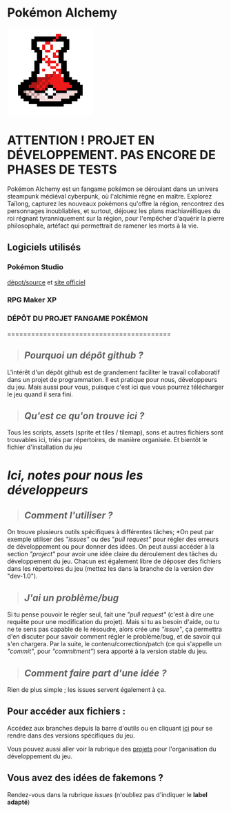 # Pokémon Alchemy
![icon](https://github.com/Eeleemos/pokemon-alchemy/blob/main/logo.png)

# ATTENTION !  PROJET EN DÉVELOPPEMENT. PAS ENCORE DE PHASES DE TESTS

Pokémon Alchemy est un fangame pokémon se déroulant dans un univers steampunk médiéval cyberpunk, où l'alchimie règne en maître.
Explorez Taïlong, capturez les nouveaux pokémons qu'offre la région, rencontrez des personnages inoubliables, et surtout, déjouez les plans machiavélliques du roi régnant tyranniquement sur la région, pour l'empêcher d'aquérir la pierre philosophale, artéfact qui permettrait de ramener les morts à la vie.

## Logiciels utilisés
### Pokémon Studio
[dépot/source](https://github.com/PokemonWorkshop/PokemonStudio/releases) et
[site officiel](https://pokemonworkshop.com/fr/studio)

### RPG Maker XP


### **DÉPÔT DU PROJET FANGAME POKÉMON**
=========================================

>## *Pourquoi un dépôt github ?*
L'intérêt d'un dépôt github est de grandement faciliter le travail collaboratif dans un projet de programmation. Il est pratique pour nous, développeurs du jeu. Mais aussi pour vous, puisque c'est ici que vous pourrez télécharger le jeu quand il sera fini.


>## *Qu'est ce qu'on trouve ici ?*
Tous les scripts, assets (sprite et tiles / tilemap), sons et autres fichiers sont trouvables ici, triés par répertoires, de manière organisée.
Et bientôt le fichier d'installation du jeu



# *Ici, notes pour nous les développeurs*
>## *Comment l'utiliser ?*
On trouve plusieurs outils spécifiques à différentes tâches; *On peut par exemple utiliser des *"issues"* ou des "*pull request"* pour régler des erreurs de développement ou pour donner des idées. On peut aussi accéder à la section *"project"* pour avoir une idée claire du déroulement des tâches du développement du jeu.
Chacun est également libre de déposer des fichiers dans les répertoires du jeu (mettez les dans la branche de la version dev "dev-1.0").

>## *J'ai un problème/bug*
Si tu pense pouvoir le régler seul, fait une *"pull request"* (c'est à dire une requête pour une modification du projet).
Mais si tu as besoin d'aide, ou tu ne te sens pas capable de le résoudre, alors crée une *"issue"*, ça permettra d'en discuter pour savoir comment régler le problème/bug, et de savoir qui s'en chargera.
Par la suite, le contenu/correction/patch (ce qui s'appelle un *"commit"*, pour *"commitment"*) sera apporté à la version stable du jeu.

>## *Comment faire part d'une idée ?*
Rien de plus simple ; les issues servent également à ça.

## Pour accéder aux fichiers :
Accédez aux branches depuis la barre d'outils ou en cliquant [ici](https://github.com/Eeleemos/pokemon-alchemy/branches) pour se rendre dans des versions spécifiques du jeu.

Vous pouvez aussi aller voir la rubrique des  [projets](https://github.com/Eeleemos/pokemon-alchemy/projects?query=is%3Aopen) pour l'organisation du développement du jeu.

## Vous avez des idées de fakemons ?
Rendez-vous dans la rubrique *issues* (n'oubliez pas d'indiquer le **label adapté**)
